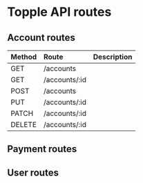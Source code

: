 # Topple API routes

## Account routes

| Method | Route         | Description |
| :----- | :------------ | :---------- |
| GET    | /accounts     |             |
| GET    | /accounts/:id |             |
| POST   | /accounts     |             |
| PUT    | /accounts/:id |             |
| PATCH  | /accounts/:id |             |
| DELETE | /accounts/:id |             |

## Payment routes

## User routes

## 
